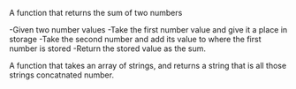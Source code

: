 A function that returns the sum of two numbers

-Given two number values
-Take the first number value and give it a place in storage
-Take the second number and add its value to where the first number is stored
-Return the stored value as the sum.

A function that takes an array of strings, and returns a string that is all those strings concatnated number.

